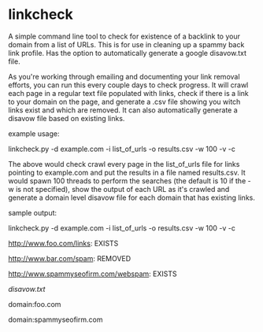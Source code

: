 linkcheck
=========

A simple command line tool to check for existence of a backlink to your domain from a list of URLs.  This is for use in cleaning up a spammy back link profile.  Has the option to automatically generate a google disavow.txt file.


As you're working through emailing and documenting your link removal efforts, you can run this every couple days to check progress.  It will crawl each page in a regular text file populated with links, check if there is a link to your domain on the page, and generate a .csv file showing you witch links exist and which are removed.  It can also automatically generate a disavow file based on existing links.


example usage:

linkcheck.py -d example.com -i list_of_urls -o results.csv -w 100 -v -c

The above would check crawl every page in the list_of_urls file for links pointing to example.com and put the results in a file named results.csv.  It would spawn 100 threads to perform the searches (the default is 10 if the -w is not specified), show the output of each URL as it's crawled and generate a domain level disavow file for each domain that has existing links.


sample output:

linkcheck.py -d example.com -i list_of_urls -o results.csv -w 100 -v -c

http://www.foo.com/links: EXISTS

http://www.bar.com/spam: REMOVED

http://www.spammyseofirm.com/webspam: EXISTS


*disavow.txt*

domain:foo.com

domain:spammyseofirm.com

